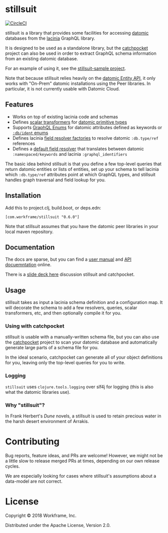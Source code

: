 # stillsuit

[![CircleCI](https://circleci.com/gh/workframers/stillsuit/tree/develop.svg?style=svg&circle-token=bdc3a82714767c0f8e0b7285d41fd6fffabe0d42)](https://circleci.com/gh/workframers/stillsuit/tree/develop)

stillsuit is a library that provides some facilities for
accessing [datomic](http://www.datomic.com/) databases
from the [lacinia](https://github.com/walmartlabs/lacinia)
GraphQL library.

It is designed to be used as a standalone library, but the
[catchpocket](https://github.com/workframers/catchpocket)
project can also be used in order to extract GraphQL
schema information from an existing datomic database.

For an example of using it, see the
[stillsuit-sample project](https://github.com/workframers/stillsuit-sample).

Note that because stillsuit relies heavily on the
[datomic Entity API](https://docs.datomic.com/on-prem/entities.html), it
only works with "On-Prem" datomic installations using the Peer libraries.
In particular, it is not currently usable with Datomic Cloud.

## Features

- Works on top of existing lacinia code and schemas
- Defines [scalar transformers](http://lacinia.readthedocs.io/en/latest/custom-scalars.html)
  for [datomic primitive types](https://docs.datomic.com/on-prem/schema.html#required-schema-attributes)
- Supports [GraphQL Enums](http://lacinia.readthedocs.io/en/latest/enums.html)
  for datomic attributes defined as keywords or
  [`:db/ident` enums](https://docs.datomic.com/on-prem/schema.html#enums)
- Defines lacinia [field resolver factories](http://lacinia.readthedocs.io/en/latest/resolve/attach.html#resolver-factories)
  to resolve datomic `:db.type/ref` references
- Defines a [default field resolver](http://lacinia.readthedocs.io/en/latest/resolve/overview.html#default-field-resolver)
  that translates between datomic `:namespaced/keywords` and lacinia `:graphql_identifiers`

The basic idea behind stillsuit is that you define a few top-level queries
that return datomic entities or lists of entities, set up your schema to
tell lacinia which `:db.type/ref` attributes point at which GraphQL types,
and stillsuit handles graph traversal and field lookup for you.

## Installation

Add this to project.clj, build.boot, or deps.edn:

```
[com.workframe/stillsuit "0.6.0"]
```

Note that stillsuit assumes that you have the datomic peer libraries in
your local maven repository.

## Documentation

The docs are sparse, but you can find a
[user manual](http://docs.workframe.com/stillsuit/current/manual/) and
[API docuemntation](http://docs.workframe.com/stillsuit/current/doc/) online.

There is a [slide deck here](http://docs.workframe.com/catchpocket/current/slides/)
discussion stillsuit and catchpocket.

## Usage

stillsuit takes as input a lacinia schema definition and a configuration map.
It will decorate the schema to add a few resolvers, queries, scalar transformers,
etc, and then optionally compile it for you.

### Using with catchpocket

stillsuit is usable with a manually-written schema file, but you
can also use the [catchpocket](https://github.com/workframers/catchpocket)
project to scan your datomic database and automatically generate large
parts of a schema file for you.

In the ideal scenario, catchpocket can generate all of your object
definitions for you, leaving only the top-level queries for you to write.

### Logging

`stillsuit` uses `clojure.tools.logging` over slf4j for logging (this is
also what the datomic libraries use).

### Why "stillsuit"?

In Frank Herbert's _Dune_ novels, a stillsuit is used to retain precious
water in the harsh desert environment of Arrakis.

# Contributing

Bug reports, feature ideas, and PRs are welcome! However, we might not be
a little slow to release merged PRs at times, depending on our own
release cycles.

We are especially looking for cases where stillsuit's assumptions about
a data-model are not correct.

# License

Copyright © 2018 Workframe, Inc.

Distributed under the Apache License, Version 2.0.

<!---
## TODO

- Investigate https://github.com/plexus/autodoc
-->
